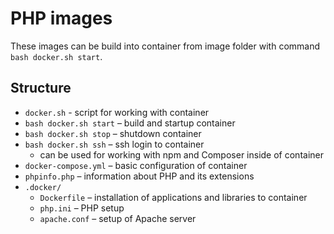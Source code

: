# PHP images
These images can be build into container from image folder with command `bash docker.sh start`.

## Structure
* `docker.sh` - script for working with container
* `bash docker.sh start` – build and startup container
* `bash docker.sh stop` – shutdown container
* `bash docker.sh ssh` – ssh login to container
    * can be used for working with npm and Composer inside of container
* `docker-compose.yml` – basic configuration of container 
* `phpinfo.php` – information about PHP and its extensions
* `.docker/`
    * `Dockerfile` – installation of applications and libraries to container
    * `php.ini` – PHP setup
    * `apache.conf` – setup of Apache server

